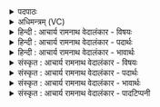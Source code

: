<details><summary>पदपाठः</summary>

अ꣣पघ्न꣢न्। अ꣣प। घ्न꣢न्। प꣣वसे। मृ꣡धः꣢꣯। क्र꣣तुवि꣢त्। क्र꣣तु। वि꣢त्। सो꣣म। मत्सरः꣢। नु꣣द꣡स्व꣢। अ꣡दे꣢꣯वयुम्। अ। दे꣣वयुम्। ज꣡न꣢꣯म्। ४९२।
</details>

<details><summary>अधिमन्त्रम् (VC)</summary>

- पवमानः सोमः
- निध्रुविः काश्यपः
- गायत्री
- षड्जः
- पावमानं काण्डम्
</details>

<details><summary>हिन्दी : आचार्य रामनाथ वेदालंकार - विषयः</summary>

अगले मन्त्र में सोम परमात्मा से प्रार्थना की गयी है।
</details>

<details><summary>हिन्दी : आचार्य रामनाथ वेदालंकार - पदार्थः</summary>

पदार्थान्वयभाषाः -  हे (सोम) आनन्दरसागार परमेश्वर ! आप (मृधः) संग्रामकारी काम, क्रोध आदि रिपुओं को (अपघ्नन्) विनष्ट करते हुए (पवसे) हमें पवित्र करते हो। (क्रतुवित्) बुद्धि और कर्म दोनों प्राप्त करानेवाले, (मत्सरः) आनन्द-प्रदाता आप (अदेवयुम्) दिव्य गुणों की कामना न करनेवाले (जनम्) मनुष्य को (नुदस्व) दिव्य गुण प्राप्त करने के लिए प्रेरित करो ॥६॥
</details>

<details><summary>हिन्दी : आचार्य रामनाथ वेदालंकार - भावार्थः</summary>

भावार्थभाषाः -  आनन्द-रस के खजाने परमेश्वर की सत्प्रेरणा से अपावन भी पावन और अदिव्य भी दिव्यगुणी हो जाते हैं ॥६॥
</details>

<details><summary>संस्कृत : आचार्य रामनाथ वेदालंकार - विषयः</summary>

अथ सोमः परमात्मा प्रार्थ्यते।
</details>

<details><summary>संस्कृत : आचार्य रामनाथ वेदालंकार - पदार्थः</summary>

पदार्थान्वयभाषाः -  हे (सोम) आनन्दरसागार परमेश्वर ! त्वम् (मृधः) संग्रामकारिणः कामक्रोधादीन् रिपून् (अपघ्नन्) हिंसन् (पवसे) अस्मान् पुनासि। (क्रतुवित्) प्रज्ञाकर्मलम्भकः, (मत्सरः) आनन्दस्य वाहकः त्वम् (अदेवयुम्) देवान् दिव्यगुणान् आत्मनः कामयते इति देवयुः, न देवयुः अदेवयुः, तम् (जनम्) मनुष्यम् (नुदस्व) दिव्यगुणान् प्राप्तुं प्रेरय, तं देवयुं कुरु इत्यर्थः ॥६॥
</details>

<details><summary>संस्कृत : आचार्य रामनाथ वेदालंकार - भावार्थः</summary>

भावार्थभाषाः -  आनन्दरसनिधेः परमेश्वरस्य सत्प्रेरणया अपावना अपि पावनाः, अदिव्या अपि दिव्यगुणा भवन्ति ॥६॥
</details>

<details><summary>संस्कृत : आचार्य रामनाथ वेदालंकार - पादटिप्पनी</summary>

टिप्पणी:   १. ऋ० ९।६३।२४, साम० १२३७।
</details>